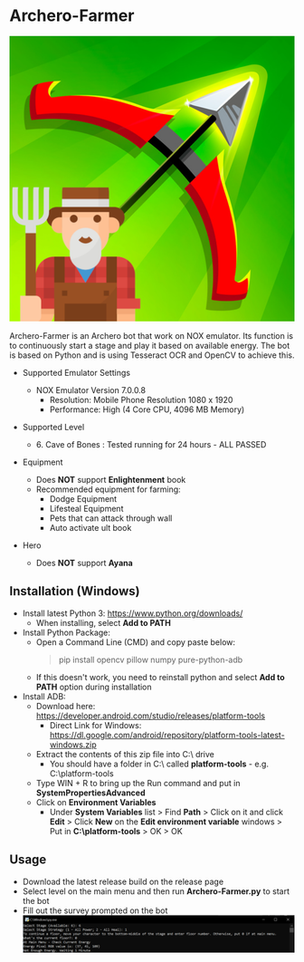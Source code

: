 # Archero-Farmer

![Archero Farmer Icon](https://github.com/dqle/Archero-Farmer/blob/master/repo_images/archero-farmer.png)

Archero-Farmer is an Archero bot that work on NOX emulator. Its function is to continuously start a stage and play it based on available energy. The bot is based on Python and is using Tesseract OCR and OpenCV to achieve this.

- Supported Emulator Settings
    - NOX Emulator Version 7.0.0.8 
        - Resolution: Mobile Phone Resolution 1080 x 1920
        - Performance: High (4 Core CPU, 4096 MB Memory)
  
- Supported Level
    - 6\. Cave of Bones : Tested running for 24 hours - ALL PASSED
  
- Equipment
    - Does **NOT** support **Enlightenment** book
    - Recommended equipment for farming:
        - Dodge Equipment
        - Lifesteal Equipment
        - Pets that can attack through wall
        - Auto activate ult book
    
- Hero
    - Does **NOT** support **Ayana**

## Installation (Windows)

- Install latest Python 3: https://www.python.org/downloads/
    - When installing, select **Add to PATH**
- Install Python Package:
    - Open a Command Line (CMD) and copy paste below:
      > pip install opencv pillow numpy pure-python-adb
    - If this doesn't work, you need to reinstall python and select **Add to PATH** option during installation
- Install ADB:
    - Download here: https://developer.android.com/studio/releases/platform-tools
        - Direct Link for Windows:  https://dl.google.com/android/repository/platform-tools-latest-windows.zip
    - Extract the contents of this zip file into C:\ drive
        - You should have a folder in C:\ called **platform-tools** - e.g. C:\platform-tools
    - Type WIN + R to bring up the Run command and put in **SystemPropertiesAdvanced**
    - Click on **Environment Variables**
        - Under **System Variables** list > Find **Path** > Click on it and click **Edit** > Click **New** on the **Edit environment variable** windows > Put in **C:\platform-tools** > OK > OK

## Usage

- Download the latest release build on the release page
- Select level on the main menu and then run **Archero-Farmer.py** to start the bot
- Fill out the survey prompted on the bot
![Survey](https://github.com/dqle/Archero-Farmer/blob/master/repo_images/program-output-1.PNG)


